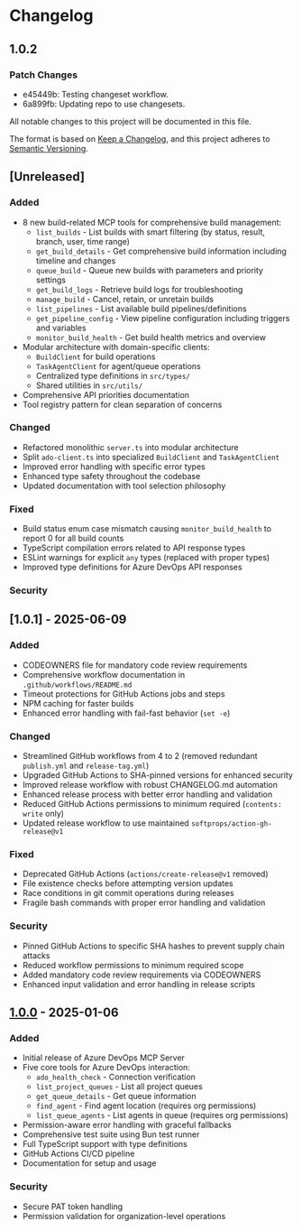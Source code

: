 # Changelog

## 1.0.2

### Patch Changes

- e45449b: Testing changeset workflow.
- 6a899fb: Updating repo to use changesets.

All notable changes to this project will be documented in this file.

The format is based on [Keep a Changelog](https://keepachangelog.com/en/1.0.0/),
and this project adheres to [Semantic Versioning](https://semver.org/spec/v2.0.0.html).

## [Unreleased]

### Added

- 8 new build-related MCP tools for comprehensive build management:
  - `list_builds` - List builds with smart filtering (by status, result, branch, user, time range)
  - `get_build_details` - Get comprehensive build information including timeline and changes
  - `queue_build` - Queue new builds with parameters and priority settings
  - `get_build_logs` - Retrieve build logs for troubleshooting
  - `manage_build` - Cancel, retain, or unretain builds
  - `list_pipelines` - List available build pipelines/definitions
  - `get_pipeline_config` - View pipeline configuration including triggers and variables
  - `monitor_build_health` - Get build health metrics and overview
- Modular architecture with domain-specific clients:
  - `BuildClient` for build operations
  - `TaskAgentClient` for agent/queue operations
  - Centralized type definitions in `src/types/`
  - Shared utilities in `src/utils/`
- Comprehensive API priorities documentation
- Tool registry pattern for clean separation of concerns

### Changed

- Refactored monolithic `server.ts` into modular architecture
- Split `ado-client.ts` into specialized `BuildClient` and `TaskAgentClient`
- Improved error handling with specific error types
- Enhanced type safety throughout the codebase
- Updated documentation with tool selection philosophy

### Fixed

- Build status enum case mismatch causing `monitor_build_health` to report 0 for all build counts
- TypeScript compilation errors related to API response types
- ESLint warnings for explicit `any` types (replaced with proper types)
- Improved type definitions for Azure DevOps API responses

### Security

## [1.0.1] - 2025-06-09

### Added

- CODEOWNERS file for mandatory code review requirements
- Comprehensive workflow documentation in `.github/workflows/README.md`
- Timeout protections for GitHub Actions jobs and steps
- NPM caching for faster builds
- Enhanced error handling with fail-fast behavior (`set -e`)

### Changed

- Streamlined GitHub workflows from 4 to 2 (removed redundant `publish.yml` and `release-tag.yml`)
- Upgraded GitHub Actions to SHA-pinned versions for enhanced security
- Improved release workflow with robust CHANGELOG.md automation
- Enhanced release process with better error handling and validation
- Reduced GitHub Actions permissions to minimum required (`contents: write` only)
- Updated release workflow to use maintained `softprops/action-gh-release@v1`

### Fixed

- Deprecated GitHub Actions (`actions/create-release@v1` removed)
- File existence checks before attempting version updates
- Race conditions in git commit operations during releases
- Fragile bash commands with proper error handling and validation

### Security

- Pinned GitHub Actions to specific SHA hashes to prevent supply chain attacks
- Reduced workflow permissions to minimum required scope
- Added mandatory code review requirements via CODEOWNERS
- Enhanced input validation and error handling in release scripts

## [1.0.0] - 2025-01-06

### Added

- Initial release of Azure DevOps MCP Server
- Five core tools for Azure DevOps interaction:
  - `ado_health_check` - Connection verification
  - `list_project_queues` - List all project queues
  - `get_queue_details` - Get queue information
  - `find_agent` - Find agent location (requires org permissions)
  - `list_queue_agents` - List agents in queue (requires org permissions)
- Permission-aware error handling with graceful fallbacks
- Comprehensive test suite using Bun test runner
- Full TypeScript support with type definitions
- GitHub Actions CI/CD pipeline
- Documentation for setup and usage

### Security

- Secure PAT token handling
- Permission validation for organization-level operations

[1.0.0]: https://github.com/rxreyn3/azure-devops-mcp/releases/tag/v1.0.0
